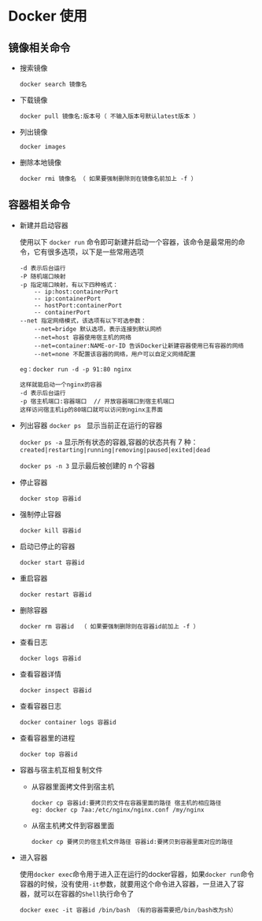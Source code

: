 # Docker 使用

## 镜像相关命令

- 搜索镜像
    ```
    docker search 镜像名
    ```



- 下载镜像
    ```
    docker pull 镜像名:版本号（ 不输入版本号默认latest版本 ）
    ```



- 列出镜像
    ```
    docker images
    ```



- 删除本地镜像
    ```
    docker rmi 镜像名 （ 如果要强制删除则在镜像名前加上 -f ）
    ```

## 容器相关命令

- 新建并启动容器

    使用以下 `docker run` 命令即可新建并启动一个容器，该命令是最常用的命令，它有很多选项，以下是一些常用选项

    ```
    -d 表示后台运行
    -P 随机端口映射
    -p 指定端口映射，有以下四种格式：
    	-- ip:host:containerPort
    	-- ip:containerPort
    	-- hostPort:containerPort
    	-- containerPort
    --net 指定网络模式，该选项有以下可选参数：
    	--net=bridge 默认选项，表示连接到默认网桥
    	--net=host 容器使用宿主机的网络
    	--net=container:NAME-or-ID 告诉Docker让新建容器使用已有容器的网络
    	--net=none 不配置该容器的网络，用户可以自定义网络配置
    	
    eg：docker run -d -p 91:80 nginx
    
    这样就能启动一个nginx的容器
    -d 表示后台运行
    -p 宿主机端口:容器端口  // 开放容器端口到宿主机端口
    这样访问宿主机ip的80端口就可以访问到nginx主界面
    ```
    
    

- 列出容器
    `docker ps `  显示当前正在运行的容器

    `docker ps -a`  显示所有状态的容器,容器的状态共有 7 种：`created|restarting|running|removing|paused|exited|dead`

    `docker ps -n 3`  显示最后被创建的 n 个容器

    

- 停止容器

    ```
    docker stop 容器id
    ```

    

- 强制停止容器
    ```
    docker kill 容器id
    ```



- 启动已停止的容器

    ```
    docker start 容器id
    ```



- 重启容器

    ```
    docker restart 容器id
    ```



- 删除容器

    ```
    docker rm 容器id  （ 如果要强制删除则在容器id前加上 -f ）
    ```



- 查看日志
    ```
    docker logs 容器id
    ```



- 查看容器详情
    ```
    docker inspect 容器id
    ```

    

- 查看容器日志
    ``` 
    docker container logs 容器id
    ```

    

- 查看容器里的进程
    ```
    docker top 容器id
    ```



- 容器与宿主机互相复制文件

    - 从容器里面拷文件到宿主机

        ```
        docker cp 容器id:要拷贝的文件在容器里面的路径 宿主机的相应路径
        eg: docker cp 7aa:/etc/nginx/nginx.conf /my/nginx
        ```

    - 从宿主机拷文件到容器里面

        ```
        docker cp 要拷贝的宿主机文件路径 容器id:要拷贝到容器里面对应的路径
        ```

    

- 进入容器

    使用`docker exec`命令用于进入正在运行的docker容器，如果`docker run`命令容器的时候，没有使用`-it`参数，就要用这个命令进入容器，一旦进入了容器，就可以在容器的`Shell`执行命令了

    ```
    docker exec -it 容器id /bin/bash （有的容器需要把/bin/bash改为sh）
    ```

    
